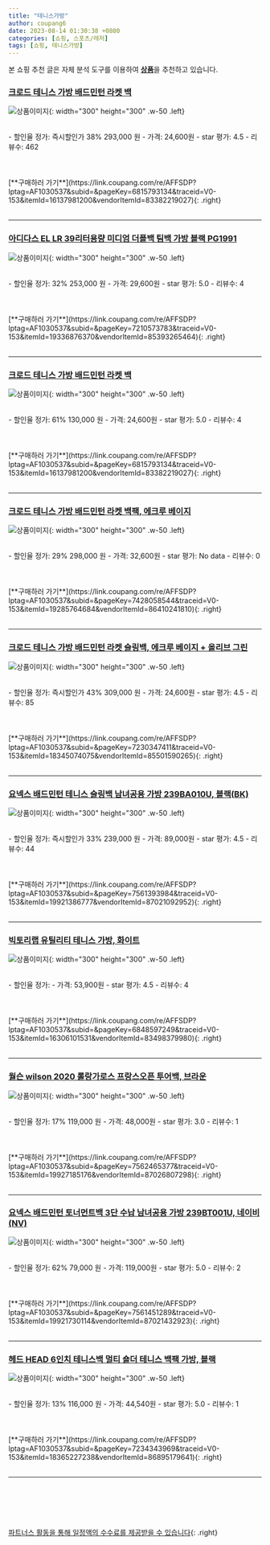 ```yaml
---
title: "테니스가방"
author: coupang6
date: 2023-08-14 01:30:38 +0800
categories: [쇼핑, 스포츠/레저]
tags: [쇼핑, 테니스가방]
---
```


본 쇼핑 추천 글은 자체 분석 도구를 이용하여 [**상품**](https://link.coupang.com/a/bao1ui)을 추천하고 있습니다.

### [크로드 테니스 가방 배드민턴 라켓 백](https://link.coupang.com/re/AFFSDP?lptag=AF1030537&subid=&pageKey=6815793134&traceid=V0-153&itemId=16137981200&vendorItemId=83382219027)

![상품이미지](https://thumbnail6.coupangcdn.com/thumbnails/remote/230x230ex/image/vendor_inventory/4f2f/31cf41cdf151919253fb166b9eb12e3ee0614abefd8d0547afbfa2b842a4.jpg){: width="300" height="300" .w-50 .left}


<br>
- 할인율 정가: 즉시할인가 38%  293,000   원
- 가격: 24,600원
- star 평가: 4.5
- 리뷰수: 462
<br>
<br>
<br>
<br>
[**구매하러 가기**](https://link.coupang.com/re/AFFSDP?lptag=AF1030537&subid=&pageKey=6815793134&traceid=V0-153&itemId=16137981200&vendorItemId=83382219027){: .right}
<br>
<br>

---

### [아디다스 EL LR 39리터용량 미디엄 더플백 팀백 가방 블랙 PG1991](https://link.coupang.com/re/AFFSDP?lptag=AF1030537&subid=&pageKey=7210573783&traceid=V0-153&itemId=19336876370&vendorItemId=85393265464)

![상품이미지](https://thumbnail10.coupangcdn.com/thumbnails/remote/230x230ex/image/vendor_inventory/afbb/9309ed5c074650e0563f514c3c6ee9eb33355cf39ac8c4b03e8e71d13207.jpg){: width="300" height="300" .w-50 .left}


<br>
- 할인율 정가: 32%  253,000   원
- 가격: 29,600원
- star 평가: 5.0
- 리뷰수: 4
<br>
<br>
<br>
<br>
[**구매하러 가기**](https://link.coupang.com/re/AFFSDP?lptag=AF1030537&subid=&pageKey=7210573783&traceid=V0-153&itemId=19336876370&vendorItemId=85393265464){: .right}
<br>
<br>

---

### [크로드 테니스 가방 배드민턴 라켓 백](https://link.coupang.com/re/AFFSDP?lptag=AF1030537&subid=&pageKey=6815793134&traceid=V0-153&itemId=16137981200&vendorItemId=83382219027)

![상품이미지](https://thumbnail6.coupangcdn.com/thumbnails/remote/230x230ex/image/vendor_inventory/4f2f/31cf41cdf151919253fb166b9eb12e3ee0614abefd8d0547afbfa2b842a4.jpg){: width="300" height="300" .w-50 .left}


<br>
- 할인율 정가: 61%  130,000   원
- 가격: 24,600원
- star 평가: 5.0
- 리뷰수: 4
<br>
<br>
<br>
<br>
[**구매하러 가기**](https://link.coupang.com/re/AFFSDP?lptag=AF1030537&subid=&pageKey=6815793134&traceid=V0-153&itemId=16137981200&vendorItemId=83382219027){: .right}
<br>
<br>

---

### [크로드 테니스 가방 배드민턴 라켓 백팩, 에크루 베이지](https://link.coupang.com/re/AFFSDP?lptag=AF1030537&subid=&pageKey=7428058544&traceid=V0-153&itemId=19285764684&vendorItemId=86410241810)

![상품이미지](https://thumbnail6.coupangcdn.com/thumbnails/remote/230x230ex/image/vendor_inventory/ca73/c69cfacbb00c95ebaf3787d4e05801fd34623c7841b0c80db3c4e2d971b1.jpg){: width="300" height="300" .w-50 .left}


<br>
- 할인율 정가: 29%  298,000   원
- 가격: 32,600원
- star 평가: No data
- 리뷰수: 0
<br>
<br>
<br>
<br>
[**구매하러 가기**](https://link.coupang.com/re/AFFSDP?lptag=AF1030537&subid=&pageKey=7428058544&traceid=V0-153&itemId=19285764684&vendorItemId=86410241810){: .right}
<br>
<br>

---

### [크로드 테니스 가방 배드민턴 라켓 슬링백, 에크루 베이지 + 올리브 그린](https://link.coupang.com/re/AFFSDP?lptag=AF1030537&subid=&pageKey=7230347411&traceid=V0-153&itemId=18345074075&vendorItemId=85501590265)

![상품이미지](https://thumbnail10.coupangcdn.com/thumbnails/remote/230x230ex/image/vendor_inventory/0c9d/75d8c021c255a2ac2d486fe1840f61a05434b0cc393594ef45cbaae4323f.jpg){: width="300" height="300" .w-50 .left}


<br>
- 할인율 정가: 즉시할인가 43%  309,000   원
- 가격: 24,600원
- star 평가: 4.5
- 리뷰수: 85
<br>
<br>
<br>
<br>
[**구매하러 가기**](https://link.coupang.com/re/AFFSDP?lptag=AF1030537&subid=&pageKey=7230347411&traceid=V0-153&itemId=18345074075&vendorItemId=85501590265){: .right}
<br>
<br>

---

### [요넥스 배드민턴 테니스 슬링백 남녀공용 가방 239BA010U, 블랙(BK)](https://link.coupang.com/re/AFFSDP?lptag=AF1030537&subid=&pageKey=7561393984&traceid=V0-153&itemId=19921386777&vendorItemId=87021092952)

![상품이미지](https://thumbnail9.coupangcdn.com/thumbnails/remote/230x230ex/image/vendor_inventory/b05b/359cd5bc9f90a916d0810d8cad40b1028e097ede18e8a020df2ae62ac961.jpg){: width="300" height="300" .w-50 .left}


<br>
- 할인율 정가: 즉시할인가 33%  239,000   원
- 가격: 89,000원
- star 평가: 4.5
- 리뷰수: 44
<br>
<br>
<br>
<br>
[**구매하러 가기**](https://link.coupang.com/re/AFFSDP?lptag=AF1030537&subid=&pageKey=7561393984&traceid=V0-153&itemId=19921386777&vendorItemId=87021092952){: .right}
<br>
<br>

---

### [빅토리랩 유틸리티 테니스 가방, 화이트](https://link.coupang.com/re/AFFSDP?lptag=AF1030537&subid=&pageKey=6848597249&traceid=V0-153&itemId=16306101531&vendorItemId=83498379980)

![상품이미지](https://thumbnail8.coupangcdn.com/thumbnails/remote/230x230ex/image/vendor_inventory/6558/f5007ccfe620b6bd1e0b79eccc67c70acdebf7bd7cf9ae2e36a239fa5dca.jpg){: width="300" height="300" .w-50 .left}


<br>
- 할인율 정가: 
- 가격: 53,900원
- star 평가: 4.5
- 리뷰수: 4
<br>
<br>
<br>
<br>
[**구매하러 가기**](https://link.coupang.com/re/AFFSDP?lptag=AF1030537&subid=&pageKey=6848597249&traceid=V0-153&itemId=16306101531&vendorItemId=83498379980){: .right}
<br>
<br>

---

### [월슨 wilson 2020 롤랑가로스 프랑스오픈 투어백, 브라운](https://link.coupang.com/re/AFFSDP?lptag=AF1030537&subid=&pageKey=7562465377&traceid=V0-153&itemId=19927185176&vendorItemId=87026807298)

![상품이미지](https://thumbnail7.coupangcdn.com/thumbnails/remote/230x230ex/image/vendor_inventory/10bc/6a778aa717afa89f5e674c959edfd268be91c170ecd14050548097182cd2.jpg){: width="300" height="300" .w-50 .left}


<br>
- 할인율 정가: 17%  119,000   원
- 가격: 48,000원
- star 평가: 3.0
- 리뷰수: 1
<br>
<br>
<br>
<br>
[**구매하러 가기**](https://link.coupang.com/re/AFFSDP?lptag=AF1030537&subid=&pageKey=7562465377&traceid=V0-153&itemId=19927185176&vendorItemId=87026807298){: .right}
<br>
<br>

---

### [요넥스 배드민턴 토너먼트백 3단 수납 남녀공용 가방 239BT001U, 네이비(NV)](https://link.coupang.com/re/AFFSDP?lptag=AF1030537&subid=&pageKey=7561451289&traceid=V0-153&itemId=19921730114&vendorItemId=87021432923)

![상품이미지](https://thumbnail7.coupangcdn.com/thumbnails/remote/230x230ex/image/vendor_inventory/db97/d86fee0dd3457b5f975eb47cd1815484396550809bc6baa6594471a5addc.jpg){: width="300" height="300" .w-50 .left}


<br>
- 할인율 정가: 62%  79,000   원
- 가격: 119,000원
- star 평가: 5.0
- 리뷰수: 2
<br>
<br>
<br>
<br>
[**구매하러 가기**](https://link.coupang.com/re/AFFSDP?lptag=AF1030537&subid=&pageKey=7561451289&traceid=V0-153&itemId=19921730114&vendorItemId=87021432923){: .right}
<br>
<br>

---

### [헤드 HEAD 6인치 테니스백 멀티 숄더 테니스 백팩 가방, 블랙](https://link.coupang.com/re/AFFSDP?lptag=AF1030537&subid=&pageKey=7234343969&traceid=V0-153&itemId=18365227238&vendorItemId=86895179641)

![상품이미지](https://thumbnail6.coupangcdn.com/thumbnails/remote/230x230ex/image/vendor_inventory/3fec/8cb2beab16bdcb8ee58395cff894b5ef99e423bd0d48bb0256197c45a641.jpg){: width="300" height="300" .w-50 .left}


<br>
- 할인율 정가: 13%  116,000   원
- 가격: 44,540원
- star 평가: 5.0
- 리뷰수: 1
<br>
<br>
<br>
<br>
[**구매하러 가기**](https://link.coupang.com/re/AFFSDP?lptag=AF1030537&subid=&pageKey=7234343969&traceid=V0-153&itemId=18365227238&vendorItemId=86895179641){: .right}
<br>
<br>

---
<br><br><br><br><br> [파트너스 활동을 통해 일정액의 수수료를 제공받을 수 있습니다](https://link.coupang.com/a/bao1ui){: .right}